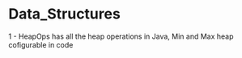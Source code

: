 # Data_Structures
1 - HeapOps has all the heap operations in Java, Min and Max heap cofigurable in code
